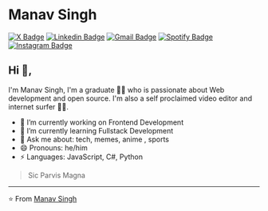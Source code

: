 # Manav Singh
[![X Badge](https://img.shields.io/badge/-@OgHybrid-000000?style=flat-square&labelColor=000000&logo=x&logoColor=white)](https://twitter.com/OgHybrid)
[![Linkedin Badge](https://img.shields.io/badge/-ManavSingh-blue?style=flat-square&logo=Linkedin&logoColor=white&link=https://www.linkedin.com/in/manav-singh-a42a8521a/)](https://www.linkedin.com/in/manav-singh-a42a8521a/) 
[![Gmail Badge](https://img.shields.io/badge/-manavsingh29sk@gmail.com-c14438?style=flat-square&logo=Gmail&logoColor=white&link=mailto:manavsingh29sk@gmail.com)](mailto:manavsingh29sk@gmail.com)
[![Spotify Badge](https://img.shields.io/badge/-ManavSingh-1ED760?style=flat-square&labelColor=1ED760&logo=spotify&logoColor=white)](https://open.spotify.com/user/ypbdo7bvkpl6lhnzbvvyc18io?si=eb361b2df7ea4559)
[![Instagram Badge](https://img.shields.io/badge/maaaanavvv-%23E4405F?style=flat-square&logo=instagram&logoColor=white&link=https://www.instagram.com/maaaanavvv/)](https://www.instagram.com/maaaanavvv/)

## Hi 👋, 
I'm Manav Singh, I'm a graduate 👨‍💻 who is passionate about Web development and open source. I'm also a self proclaimed video editor and internet surfer 
🏄‍♂️. 

- 🔭 I’m currently working on Frontend Development
- 🌱 I’m currently learning Fullstack Development
- 💬 Ask me about: tech, memes, anime , sports
- 😄 Pronouns: he/him
-  ⚡ Languages: JavaScript, C#, Python 


> Sic Parvis Magna


---
⭐️ From [Manav Singh](https://github.com/Manavvv07)


<!---
Manavvv07/Manavvv07 is a ✨ special ✨ repository because its `README.md` (this file) appears on your GitHub profile.
You can click the Preview link to take a look at your changes.
--->
